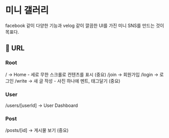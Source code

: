 # 미니 갤러리

facebook 같이 다양한 기능과 velog 같이 깔끔한 UI를 가진 미니 SNS를 만드는 것이 목표다.

## 🧷 URL

### Root

/ -> Home - 세로 무한 스크롤로 컨텐츠를 표시 (중요)
/join -> 회원가입
/login -> 로그인
/write -> 새 글 작성 - 사진 하나에 멘트, 태그달기 (중요)

### User

/users/[userId] -> User Dashboard

### Post

/posts/[id] -> 게시물 보기 (중요)
